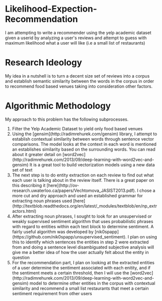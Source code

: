 Likelihood-Expection-Recommendation
==================================

I am attempting to write a recommender using the yelp academic dataset given a userid by analyzing a user's reviews and attempt to guess with maximum likelihood what  a user will like (i.e a small list of restaurants)

Research Ideology
==================================
My idea in a nutshell is to turn a decent size set of reviews into a corpus and establish semantic similarity between the words in the corpus in order to recommend food based venues taking into consideration other factors.

Algorithmic Methodology
==================================
My approach to this problem has the following subprocesses.
<ol>
<li>Filter the Yelp Academic Dataset to yield only food based venues</li>
<li>Using the [gensim](http://radimrehurek.com/gensim) library, I attempt to establish contextual similarity between words through sentence vector comparisons. The model looks at the context in each word is mentioned an establishes similarity based on the surrounding words. You can read about it greater detail on [word2vec](http://radimrehurek.com/2013/09/deep-learning-with-word2vec-and-gensim)  It is a great tool to build vectorization models using a new data set of text</li>
<li>The next step is to do entity extraction on each review to find out what each user is talking about in the review itself. There is a great paper on this describing it [here](http://ov-research.uwaterloo.ca/papers/Vechtomova_JASIST2013.pdf). I chose a more cut and dry approach and used an established grammar for extracting noun phrases used [here](http://textblob.readthedocs.org/en/latest/_modules/textblob/en/np_extractors.html) </li>
<li>After extracting noun phrases, I sought to look for an unsupervised or weakly supervised sentiment algorithm that uses probabilistic phrases with regard to entities within each text block to determine sentiment. A fairly useful algorithm was developed by [nik0spapp](https://github.com/nik0spapp/unsupervised_sentiment). I plan on using this to identify which sentences the entities in step 2 were extracted from and doing a sentence level disambiguated subjective analysis will give me a better idea of how the user actually felt about the entity in question</li>
<li>For the recommendation part, I plan on looking at the extracted entities of a user determine the sentiment associated with each enitity, and if the sentiment meets a certain threshold, then I will use the [word2vec](http://radimrehurek.com/2013/09/deep-learning-with-word2vec-and-gensim) model to determine other entities in the corpus with contextual similarity and recommend a small list restaurants that meet a certain sentiment requirement from other users</li>
</ol>
